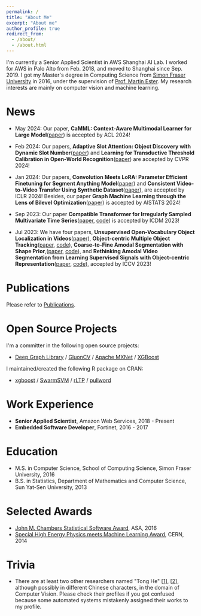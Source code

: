 ```yaml
---
permalink: /
title: "About Me"
excerpt: "About me"
author_profile: true
redirect_from: 
  - /about/
  - /about.html
---
```


I'm currently a Senior Applied Scientist in AWS Shanghai AI Lab. I worked for AWS in Palo Alto from Feb. 2018, and moved to Shanghai since Sep. 2019. I got my Master's degree in Computing Science from [Simon Fraser University](https://www.sfu.ca/) in 2016, under the supervision of [Prof. Martin Ester](https://www.cs.sfu.ca/~ester/). My research interests are mainly on computer vision and machine learning.

# News

- May 2024: Our paper, **CaMML: Context-Aware Multimodal Learner for Large Model**([paper](https://arxiv.org/abs/2401.03149)) is accepted by ACL 2024!

- Feb 2024: Our papers, **Adaptive Slot Attention: Object Discovery with Dynamic Slot Number**([paper](https://openreview.net/forum?id=EaLfdBPlIh)) and **Learning for Transductive Threshold Calibration in Open-World Recognition**([paper](https://openreview.net/forum?id=ID1aMR5U8v)) are accepted by CVPR 2024!

- Jan 2024: Our papers, **Convolution Meets LoRA: Parameter Efficient Finetuning for Segment Anything Model**([paper](https://openreview.net/forum?id=ezscMer8L0)) and **Consistent Video-to-Video Transfer Using Synthetic Dataset**([paper](https://openreview.net/forum?id=IoKRezZMxF)), are accepted by ICLR 2024! Besides, our paper **Graph Machine Learning through the Lens of Bilevel Optimization**([paper](https://arxiv.org/abs/2403.04763)) is accepted by AISTATS 2024!

- Sep 2023: Our paper **Compatible Transformer for Irregularly Sampled Multivariate Time Series**([paper](https://arxiv.org/abs/2310.11022), [code](https://github.com/MediaBrain-SJTU/CoFormer)) is accepted by ICDM 2023!

- Jul 2023: We have four papers, **Unsupervised Open-Vocabulary Object Localization in Videos**([paper](https://arxiv.org/abs/2309.09858)), **Object-centric Multiple Object Tracking**([paper](https://arxiv.org/abs/2309.00233), [code](https://github.com/amazon-science/object-centric-multiple-object-tracking)), **Coarse-to-Fine Amodal Segmentation with Shape Prior**,([paper](https://arxiv.org/abs/2308.16825), [code](https://github.com/JianxGao/C2F-Seg)), and **Rethinking Amodal Video Segmentation from Learning Supervised Signals with Object-centric Representation**([paper](https://arxiv.org/abs/2309.13248), [code](https://github.com/kfan21/EoRaS)), accepted by ICCV 2023!

# Publications

Please refer to [Publications](https://hetong007.github.io/publications/).

# Open Source Projects

I'm a committer in the following open source projects:

- [Deep Graph Library](https://www.dgl.ai/) / [GluonCV](https://gluon-cv.mxnet.io/) / [Apache MXNet](https://mxnet.apache.org/) / [XGBoost](https://xgboost.ai/)

I maintained/created the following R package on CRAN:

- [xgboost](https://cran.r-project.org/web//packages/xgboost/index.html) / [SwarmSVM](https://cran.r-project.org/web//packages/SwarmSVM/index.html) / [rLTP](https://cran.r-project.org/web//packages/rLTP/index.html) / [pullword](https://cran.r-project.org/web//packages/pullword/index.html)

# Work Experience

- **Senior Applied Scientist**, Amazon Web Services, 2018 - Present
- **Embedded Software Developer**, Fortinet, 2016 - 2017

# Education

- M.S. in Computer Science, School of Computing Science, Simon Fraser University, 2016
- B.S. in Statistics, Department of Mathematics and Computer Science, Sun Yat-Sen University, 2013

# Selected Awards

- [John M. Chambers Statistical Software Award](http://stat-computing.org/awards/jmc/winners.html), ASA, 2016
- [Special High Energy Physics meets Machine Learning Award](https://atlas.cern/updates/atlas-news/machine-learning-wins-higgs-challenge), CERN, 2014

# Trivia

- There are at least two other researchers named "Tong He" [[1](https://scholar.google.com.hk/citations?user=kWADCMUAAAAJ&hl=zh-CN)], [[2](https://scholar.google.com/citations?user=v6o-fksAAAAJ&hl=zh-CN)], although possibly in different Chinese characters, in the domain of Computer Vision. Please check their profiles if you got confused because some automated systems mistakenly assigned their works to my profile.
